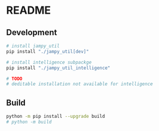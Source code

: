 # README

## Development

```bash
# install jampy_util
pip install "./jampy_util[dev]"

# install intelligence subpackge
pip install "./jampy_util_intelligence"

# TODO
# deditable installation not available for intelligence
```

## Build

```sh
python -m pip install --upgrade build
# python -m build
```
